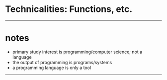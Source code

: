 # Technicalities: Functions, etc.

---

# notes

- primary study interest is programming/computer science; not a language
- the output of programming is programs/systems
- a programming language is only a tool

---


